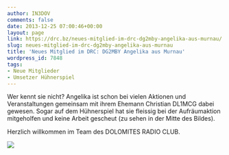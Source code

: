 ```yaml
---
author: IN3DOV
comments: false
date: 2013-12-25 07:00:46+00:00
layout: page
link: https://drc.bz/neues-mitglied-im-drc-dg2mby-angelika-aus-murnau/
slug: neues-mitglied-im-drc-dg2mby-angelika-aus-murnau
title: 'Neues Mitglied im DRC: DG2MBY Angelika aus Murnau'
wordpress_id: 7848
tags:
- Neue Mitglieder
- Umsetzer Hühnerspiel
---
```


Wer kennt sie nicht? Angelika ist schon bei vielen Aktionen und Veranstaltungen gemeinsam mit ihrem Ehemann Christian DL1MCG dabei gewesen. Sogar auf dem Hühnerspiel hat sie fleissig bei der Aufräumaktion mitgeholfen und keine Arbeit gescheut (zu sehen in der Mitte des Bildes).

Herzlich willkommen im Team des DOLOMITES RADIO CLUB.

![](https://drc.bz/wp-content/uploads/2011/07/IMG_6284.jpg)
